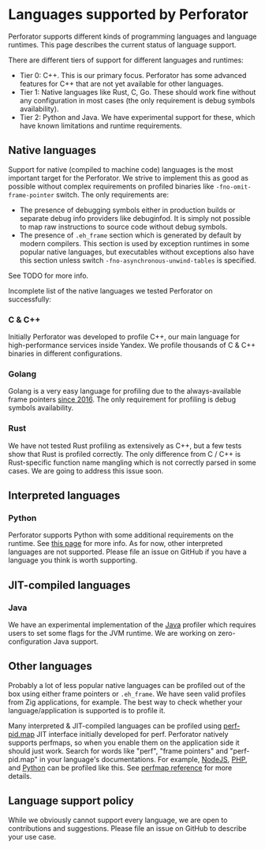 # Languages supported by Perforator

Perforator supports different kinds of programming languages and language runtimes. This page describes the current status of language support.

There are different tiers of support for different languages and runtimes:
- Tier 0: C++. This is our primary focus. Perforator has some advanced features for C++ that are not yet available for other languages.
- Tier 1: Native languages like Rust, C, Go. These should work fine without any configuration in most cases (the only requirement is debug symbols availability).
- Tier 2: Python and Java. We have experimental support for these, which have known limitations and runtime requirements.

## Native languages
Support for native (compiled to machine code) languages is the most important target for the Perforator. We strive to implement this as good as possible without complex requirements on profiled binaries like `-fno-omit-frame-pointer` switch. The only requirements are:
- The presence of debugging symbols either in production builds or separate debug info providers like debuginfod. It is simply not possible to map raw instructions to source code without debug symbols.
- The presence of `.eh_frame` section which is generated by default by modern compilers. This section is used by exception runtimes in some popular native languages, but executables without exceptions also have this section unless switch `-fno-asynchronous-unwind-tables` is specified.

See TODO for more info.

Incomplete list of the native languages we tested Perforator on successfully:

### C & C++
Initially Perforator was developed to profile C++, our main language for high-performance services inside Yandex. We profile thousands of C & C++ binaries in different configurations.

### Golang
Golang is a very easy language for profiling due to the always-available frame pointers [since 2016](https://github.com/golang/go/issues/15840). The only requirement for profiling is debug symbols availability.

### Rust
We have not tested Rust profiling as extensively as C++, but a few tests show that Rust is profiled correctly. The only difference from C / C++ is Rust-specific function name mangling which is not correctly parsed in some cases. We are going to address this issue soon.

## Interpreted languages
### Python
Perforator supports Python with some additional requirements on the runtime. See [this page](./python/profiling.md) for more info. As for now, other interpreted languages are not supported. Please file an issue on GitHub if you have a language you think is worth supporting.

## JIT-compiled languages
### Java
We have an experimental implementation of the [Java](./java/) profiler which requires users to set some flags for the JVM runtime. We are working on zero-configuration Java support.

## Other languages
Probably a lot of less popular native languages can be profiled out of the box using either frame pointers or `.eh_frame`. We have seen valid profiles from Zig applications, for example. The best way to check whether your language/application is supported is to profile it.

Many interpreted & JIT-compiled languages can be profiled using [perf-pid.map](https://git.kernel.org/pub/scm/linux/kernel/git/perf/perf-tools-next.git/tree/tools/perf/Documentation/jit-interface.txt?h=perf-tools-next) JIT interface initially developed for perf. Perforator natively supports perfmaps, so when you enable them on the application side it should just work. Search for words like "perf", "frame pointers" and "perf-pid.map" in your language's documentations. For example, [NodeJS](https://nodejs.org/en/learn/diagnostics/poor-performance/using-linux-perf), [PHP](https://wiki.php.net/rfc/jit), and [Python](https://docs.python.org/3/c-api/perfmaps.html) can be profiled like this. See [perfmap reference](../perfmap.md) for more details.

## Language support policy
While we obviously cannot support every language, we are open to contributions and suggestions. Please file an issue on GitHub to describe your use case.
